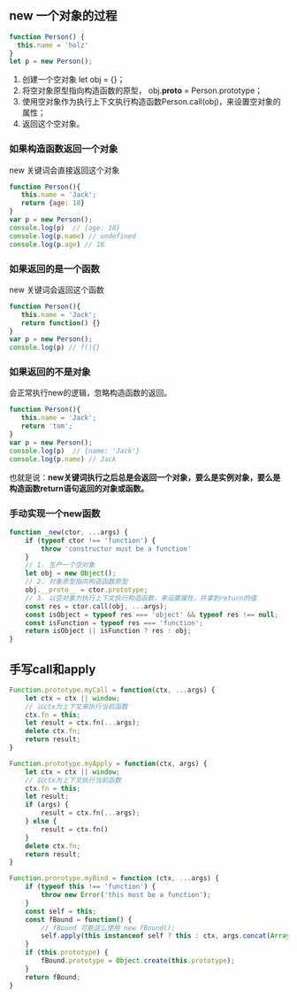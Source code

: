 ## new 一个对象的过程
```js
function Person() { 
  this.name = 'holz' 
} 
let p = new Person();
```
1. 创建一个空对象 let obj = {}；
2. 将空对象原型指向构造函数的原型， obj.__proto__ = Person.prototype；
3. 使用空对象作为执行上下文执行构造函数Person.call(obj)，来设置空对象的属性；
4. 返回这个空对象。

### 如果构造函数返回一个对象
new 关键词会直接返回这个对象
```js
function Person(){
   this.name = 'Jack'; 
   return {age: 18}
}
var p = new Person(); 
console.log(p)  // {age: 18}
console.log(p.name) // undefined
console.log(p.age) // 18
```
### 如果返回的是一个函数
new 关键词会返回这个函数
```js
function Person(){
   this.name = 'Jack'; 
   return function() {}
}
var p = new Person();
console.log(p) // f(){}
```
### 如果返回的不是对象
会正常执行new的逻辑，忽略构造函数的返回。
```js
function Person(){
   this.name = 'Jack'; 
   return 'tom';
}
var p = new Person(); 
console.log(p)  // {name: 'Jack'}
console.log(p.name) // Jack
```
也就是说：**new关键词执行之后总是会返回一个对象，要么是实例对象，要么是构造函数return语句返回的对象或函数。**

### 手动实现一个new函数
```js
function _new(ctor, ...args) {
    if (typeof ctor !== 'function') {
        throw 'constructor must be a function'
    }
    // 1. 生产一个空对象
    let obj = new Object();
    // 2. 对象原型指向构造函数原型
    obj.__proto__ = ctor.prototype;
    // 3. 以空对象为执行上下文执行构造函数，来设置属性，并拿到return的值
    const res = ctor.call(obj, ...args);
    const isObject = typeof res === 'object' && typeof res !== null;
    const isFunction = typeof res === 'function';
    return isObject || isFunction ? res : obj;
}
```

## 手写call和apply
```js
Function.prototype.myCall = function(ctx, ...args) {
    let ctx = ctx || window;
    // 以ctx为上下文来执行当前函数
    ctx.fn = this;
    let result = ctx.fn(...args);
    delete ctx.fn;
    return result;
}
```
```js
Function.prototype.myApply = function(ctx, args) {
    let ctx = ctx || window;
    // 以ctx为上下文执行当前函数
    ctx.fn = this;
    let result;
    if (args) {
        result = ctx.fn(...args);
    } else {
        result = ctx.fn()
    }
    delete ctx.fn;
    return result;
}
```
```js
Function.prorotype.myBind = function (ctx, ...args) {
    if (typeof this !== 'function') {
        throw new Error('this must be a function');
    }
    const self = this;
    const fBound = function() {
        // fBound 可能这么使用 new fBound();
        self.apply(this instanceof self ? this : ctx, args.concat(Array.prototype.slice.call(arguments)));
    }
    if (this.prototype) {
        fBound.prototype = Object.create(this.prototype);
    }
    return fBound;
}
```
